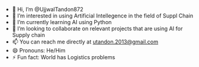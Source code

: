 - 👋 Hi, I’m @UjjwalTandon872
- 👀 I’m interested in using Artificial Intellegence in the field of Suppl Chain
- 🌱 I’m currently learning AI using Python
- 💞️ I’m looking to collaborate on relevant projects that are using AI for Supply chain
- 📫 You can reach me directly at utandon.2013@gmail.com
- 😄 Pronouns: He/Him
- ⚡ Fun fact: World has Logistics problems

<!---
UjjwalTandon872/UjjwalTandon872 is a ✨ special ✨ repository because its `README.md` (this file) appears on your GitHub profile.
You can click the Preview link to take a look at your changes.
--->
